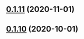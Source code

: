 ## [0.1.11](https://github.com/nandenjin/twinkle-parser/compare/v0.1.10...v0.1.11) (2020-11-01)



## [0.1.10](https://github.com/nandenjin/twinkle-parser/compare/v0.1.9...v0.1.10) (2020-10-01)




